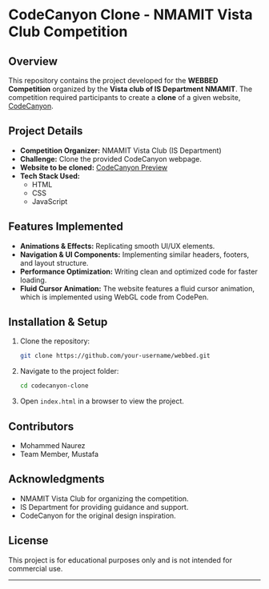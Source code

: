 # CodeCanyon Clone - NMAMIT Vista Club Competition

## Overview
This repository contains the project developed for the **WEBBED Competition** organized by the **Vista club of IS Department NMAMIT**. The competition required participants to create a **clone** of a given website, [CodeCanyon](https://preview.codecanyon.net/item/motion-art-for-elementor-wordpress-plugin/full_screen_preview/48826891?_ga=2.120878984.1652535681.1738080934-1129150054.1713500484).

## Project Details
- **Competition Organizer:** NMAMIT Vista Club (IS Department)
- **Challenge:** Clone the provided CodeCanyon webpage.
- **Website to be cloned:** [CodeCanyon Preview](https://preview.codecanyon.net/item/motion-art-for-elementor-wordpress-plugin/full_screen_preview/48826891?_ga=2.120878984.1652535681.1738080934-1129150054.1713500484)
- **Tech Stack Used:**
  - HTML
  - CSS
  - JavaScript
  

## Features Implemented
- **Animations & Effects:** Replicating smooth UI/UX elements.
- **Navigation & UI Components:** Implementing similar headers, footers, and layout structure.
- **Performance Optimization:** Writing clean and optimized code for faster loading.
- **Fluid Cursor Animation:** The website features a fluid cursor animation, which is implemented using WebGL code from CodePen.

## Installation & Setup
1. Clone the repository:
   ```sh
   git clone https://github.com/your-username/webbed.git
   ```
2. Navigate to the project folder:
   ```sh
   cd codecanyon-clone
   ```
3. Open `index.html` in a browser to view the project.


## Contributors
- Mohammed Naurez
- Team Member, Mustafa 

## Acknowledgments
- NMAMIT Vista Club for organizing the competition.
- IS Department for providing guidance and support.
- CodeCanyon for the original design inspiration.

## License
This project is for educational purposes only and is not intended for commercial use.

---

